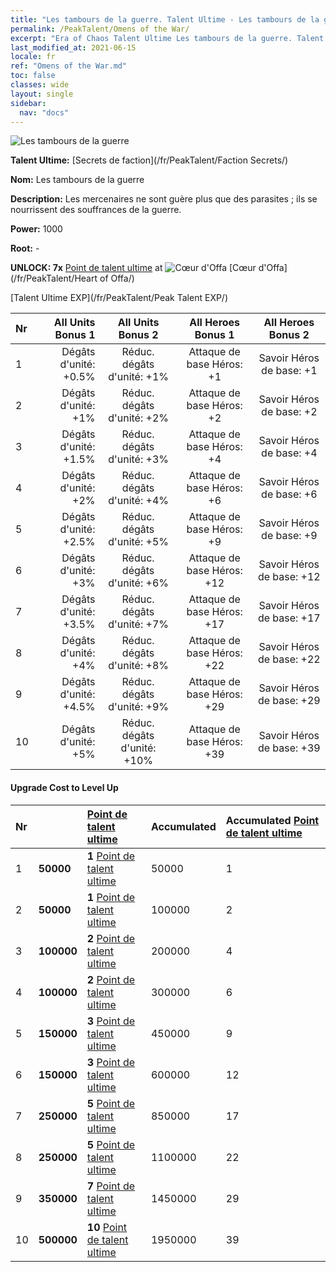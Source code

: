 ```yaml
---
title: "Les tambours de la guerre. Talent Ultime - Les tambours de la guerre"
permalink: /PeakTalent/Omens of the War/
excerpt: "Era of Chaos Talent Ultime Les tambours de la guerre. Talent Ultime Les tambours de la guerre. Les tambours de la guerre"
last_modified_at: 2021-06-15
locale: fr
ref: "Omens of the War.md"
toc: false
classes: wide
layout: single
sidebar:
  nav: "docs"
---
```


  ![Les tambours de la guerre](/images/pt/talent_3012.png)

  **Talent Ultime:** [Secrets de faction](/fr/PeakTalent/Faction Secrets/)

  **Nom:** Les tambours de la guerre

  **Description:** Les mercenaires ne sont guère plus que des parasites ; ils se nourrissent des souffrances de la guerre.

  **Power:** 1000

  **Root:** -

  **UNLOCK: 7x** [Point de talent ultime](/ItemsFR/con_934/) at ![Cœur d'Offa](/images/pt/talent_3008.png) [Cœur d'Offa](/fr/PeakTalent/Heart of Offa/)

  [Talent Ultime EXP](/fr/PeakTalent/Peak Talent EXP/)

  | Nr | All Units Bonus 1 | All Units Bonus 2 | All Heroes Bonus 1 | All Heroes Bonus 2 |
  |:---|--------------:|:-------------:|:-------------:|:-------------:|
  | 1 | Dégâts d'unité: +0.5% | Réduc. dégâts d'unité: +1% | Attaque de base Héros: +1 | Savoir Héros de base: +1 |
  | 2 | Dégâts d'unité: +1% | Réduc. dégâts d'unité: +2% | Attaque de base Héros: +2 | Savoir Héros de base: +2 |
  | 3 | Dégâts d'unité: +1.5% | Réduc. dégâts d'unité: +3% | Attaque de base Héros: +4 | Savoir Héros de base: +4 |
  | 4 | Dégâts d'unité: +2% | Réduc. dégâts d'unité: +4% | Attaque de base Héros: +6 | Savoir Héros de base: +6 |
  | 5 | Dégâts d'unité: +2.5% | Réduc. dégâts d'unité: +5% | Attaque de base Héros: +9 | Savoir Héros de base: +9 |
  | 6 | Dégâts d'unité: +3% | Réduc. dégâts d'unité: +6% | Attaque de base Héros: +12 | Savoir Héros de base: +12 |
  | 7 | Dégâts d'unité: +3.5% | Réduc. dégâts d'unité: +7% | Attaque de base Héros: +17 | Savoir Héros de base: +17 |
  | 8 | Dégâts d'unité: +4% | Réduc. dégâts d'unité: +8% | Attaque de base Héros: +22 | Savoir Héros de base: +22 |
  | 9 | Dégâts d'unité: +4.5% | Réduc. dégâts d'unité: +9% | Attaque de base Héros: +29 | Savoir Héros de base: +29 |
  | 10 | Dégâts d'unité: +5% | Réduc. dégâts d'unité: +10% | Attaque de base Héros: +39 | Savoir Héros de base: +39 |


#### Upgrade Cost to Level Up

  | Nr | <i class="fas fa-coins"/> | [Point de talent ultime](/ItemsFR/con_934/) | Accumulated <i class="fas fa-coins"/> | Accumulated [Point de talent ultime](/ItemsFR/con_934/) |
  |:---|:--------------|:-------------|:-------------|:-------------|
  | 1 | **50000** | **1** [Point de talent ultime](/ItemsFR/con_934/) | 50000 | 1 |
  | 2 | **50000** | **1** [Point de talent ultime](/ItemsFR/con_934/) | 100000 | 2 |
  | 3 | **100000** | **2** [Point de talent ultime](/ItemsFR/con_934/) | 200000 | 4 |
  | 4 | **100000** | **2** [Point de talent ultime](/ItemsFR/con_934/) | 300000 | 6 |
  | 5 | **150000** | **3** [Point de talent ultime](/ItemsFR/con_934/) | 450000 | 9 |
  | 6 | **150000** | **3** [Point de talent ultime](/ItemsFR/con_934/) | 600000 | 12 |
  | 7 | **250000** | **5** [Point de talent ultime](/ItemsFR/con_934/) | 850000 | 17 |
  | 8 | **250000** | **5** [Point de talent ultime](/ItemsFR/con_934/) | 1100000 | 22 |
  | 9 | **350000** | **7** [Point de talent ultime](/ItemsFR/con_934/) | 1450000 | 29 |
  | 10 | **500000** | **10** [Point de talent ultime](/ItemsFR/con_934/) | 1950000 | 39 |
